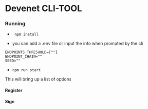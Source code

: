 # Devenet CLI-TOOL 

### Running 

* ``` npm install```

* you can add a .env file or input the info when prompted by the cli 

```
ENDPOINTS_THRESHOLD=[""]
ENDPOINT_CHAIN=""
SEED=""
```

* ```npm run start```

This will bring up a list of options 

#### Register


#### Sign